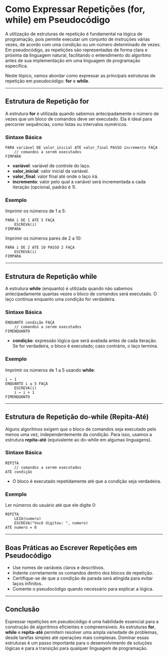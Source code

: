 # Como Expressar Repetições (for, while) em Pseudocódigo

A utilização de estruturas de repetição é fundamental na lógica de programação, pois permite executar um conjunto de instruções várias vezes, de acordo com uma condição ou um número determinado de vezes. Em pseudocódigo, as repetições são representadas de forma clara e próxima da linguagem natural, facilitando o entendimento do algoritmo antes de sua implementação em uma linguagem de programação específica.

Neste tópico, vamos abordar como expressar as principais estruturas de repetição em pseudocódigo: **for** e **while**.

---

## Estrutura de Repetição **for**

A estrutura **for** é utilizada quando sabemos antecipadamente o número de vezes que um bloco de comandos deve ser executado. Ela é ideal para percorrer sequências, como listas ou intervalos numéricos.

### Sintaxe Básica

```plaintext
PARA variável DE valor_inicial ATÉ valor_final PASSO incremento FAÇA
    // comandos a serem executados
FIMPARA
```

- **variável**: variável de controle do laço.
- **valor_inicial**: valor inicial da variável.
- **valor_final**: valor final até onde o laço irá.
- **incremento**: valor pelo qual a variável será incrementada a cada iteração (opcional, padrão é 1).

### Exemplo

Imprimir os números de 1 a 5:

```plaintext
PARA i DE 1 ATÉ 5 FAÇA
    ESCREVA(i)
FIMPARA
```

Imprimir os números pares de 2 a 10:

```plaintext
PARA i DE 2 ATÉ 10 PASSO 2 FAÇA
    ESCREVA(i)
FIMPARA
```

---

## Estrutura de Repetição **while**

A estrutura **while** (enquanto) é utilizada quando não sabemos antecipadamente quantas vezes o bloco de comandos será executado. O laço continua enquanto uma condição for verdadeira.

### Sintaxe Básica

```plaintext
ENQUANTO condição FAÇA
    // comandos a serem executados
FIMENQUANTO
```

- **condição**: expressão lógica que será avaliada antes de cada iteração. Se for verdadeira, o bloco é executado; caso contrário, o laço termina.

### Exemplo

Imprimir os números de 1 a 5 usando **while**:

```plaintext
i ← 1
ENQUANTO i ≤ 5 FAÇA
    ESCREVA(i)
    i ← i + 1
FIMENQUANTO
```

---

## Estrutura de Repetição **do-while** (Repita-Até)

Alguns algoritmos exigem que o bloco de comandos seja executado pelo menos uma vez, independentemente da condição. Para isso, usamos a estrutura **repita-até** (equivalente ao do-while em algumas linguagens).

### Sintaxe Básica

```plaintext
REPITA
    // comandos a serem executados
ATÉ condição
```

- O bloco é executado repetidamente até que a condição seja verdadeira.

### Exemplo

Ler números do usuário até que ele digite 0:

```plaintext
REPITA
    LEIA(numero)
    ESCREVA("Você digitou: ", numero)
ATÉ numero = 0
```

---

## Boas Práticas ao Escrever Repetições em Pseudocódigo

- Use nomes de variáveis claros e descritivos.
- Indente corretamente os comandos dentro dos blocos de repetição.
- Certifique-se de que a condição de parada será atingida para evitar laços infinitos.
- Comente o pseudocódigo quando necessário para explicar a lógica.

---

## Conclusão

Expressar repetições em pseudocódigo é uma habilidade essencial para a construção de algoritmos eficientes e compreensíveis. As estruturas **for**, **while** e **repita-até** permitem resolver uma ampla variedade de problemas, desde tarefas simples até operações mais complexas. Dominar essas estruturas é um passo importante para o desenvolvimento de soluções lógicas e para a transição para qualquer linguagem de programação.